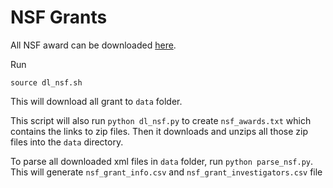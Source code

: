 # NSF Grants

All NSF award can be downloaded [here](https://www.nsf.gov/awardsearch/download.jsp).

Run

```
source dl_nsf.sh
```

This will download all grant to `data` folder.

This script will also run `python dl_nsf.py` to create `nsf_awards.txt` which contains
the links to zip files. Then it downloads and unzips all those zip files into the `data` directory.

To parse all downloaded xml files in `data` folder, run `python parse_nsf.py`.
This will generate `nsf_grant_info.csv` and `nsf_grant_investigators.csv` file
